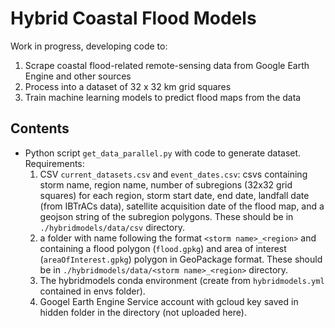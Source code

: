 # Hybrid Coastal Flood Models
Work in progress, developing code to:
1. Scrape coastal flood-related remote-sensing data from Google Earth Engine and other sources
2. Process into a dataset of 32 x 32 km grid squares 
3. Train machine learning models to predict flood maps from the data

## Contents
* Python script `get_data_parallel.py` with code to generate dataset. <br> Requirements:
  1. CSV `current_datasets.csv` and `event_dates.csv`: csvs containing storm name, region name, number of subregions (32x32 grid squares) for each region, storm start date, end date, landfall date (from IBTrACs data), satellite acquisition date of the flood map, and a geojson string of the subregion polygons. These should be in `./hybridmodels/data/csv` directory.
  2. a folder with name following the format `<storm name>_<region>` and containing a flood polygon (`flood.gpkg`) and area of interest (`areaOfInterest.gpkg`) polygon in GeoPackage format. These should be in `./hybridmodels/data/<storm name>_<region>` directory.
  3. The hybridmodels conda environment (create from `hybridmodels.yml` contained in envs folder).
  4. Googel Earth Engine Service account with gcloud key saved in hidden folder in the directory (not uploaded here).
